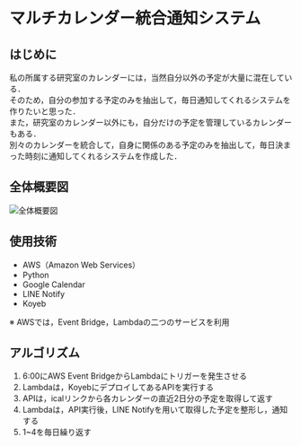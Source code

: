 # マルチカレンダー統合通知システム
## はじめに
私の所属する研究室のカレンダーには，当然自分以外の予定が大量に混在している．  
そのため，自分の参加する予定のみを抽出して，毎日通知してくれるシステムを作りたいと思った．  
また，研究室のカレンダー以外にも，自分だけの予定を管理しているカレンダーもある．  
別々のカレンダーを統合して，自身に関係のある予定のみを抽出して，毎日決まった時刻に通知してくれるシステムを作成した．  

## 全体概要図
![全体概要図](https://github.com/user-attachments/assets/1a92a28b-c9a8-4152-ae48-ba01b77b8f77)

## 使用技術
- AWS（Amazon Web Services）
- Python
- Google Calendar
- LINE Notify
- Koyeb

※ AWSでは，Event Bridge，Lambdaの二つのサービスを利用

## アルゴリズム
1. 6:00にAWS Event BridgeからLambdaにトリガーを発生させる
2. Lambdaは，KoyebにデプロイしてあるAPIを実行する
3. APIは，icalリンクから各カレンダーの直近2日分の予定を取得して返す
4. Lambdaは，API実行後，LINE Notifyを用いて取得した予定を整形し，通知する
5. 1~4を毎日繰り返す
